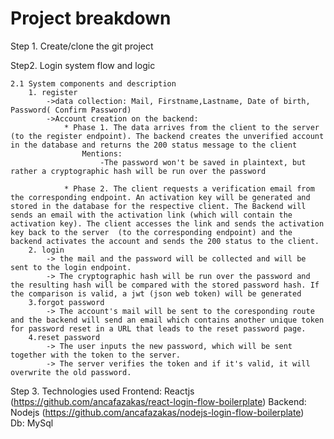 # Project breakdown
Step 1. Create/clone the git project

Step2. Login system flow and logic 

    2.1 System components and description
        1. register
            ->data collection: Mail, Firstname,Lastname, Date of birth, Password( Confirm Password)
            ->Account creation on the backend:
                * Phase 1. The data arrives from the client to the server (to the register endpoint). The backend creates the unverified account in the database and returns the 200 status message to the client
                    Mentions:
                        -The password won't be saved in plaintext, but rather a cryptographic hash will be run over the password 
                        
                * Phase 2. The client requests a verification email from the corresponding endpoint. An activation key will be generated and stored in the database for the respective client. The Backend will sends an email with the activation link (which will contain the activation key). The client accesses the link and sends the activation key back to the server  (to the corresponding endpoint) and the backend activates the account and sends the 200 status to the client.
        2. login
            -> the mail and the password will be collected and will be sent to the login endpoint.
            -> The cryptographic hash will be run over the password and the resulting hash will be compared with the stored password hash. If the comparison is valid, a jwt (json web token) will be generated 
        3.forgot password
            -> The account's mail will be sent to the coresponding route and the backend will send an email which contains another unique token for password reset in a URL that leads to the reset password page.
        4.reset password
            -> The user inputs the new password, which will be sent together with the token to the server.
            -> The server verifies the token and if it's valid, it will overwrite the old password.

Step 3. Technologies used
        Frontend: Reactjs (https://github.com/ancafazakas/react-login-flow-boilerplate)
        Backend: Nodejs (https://github.com/ancafazakas/nodejs-login-flow-boilerplate)  
        Db: MySql
